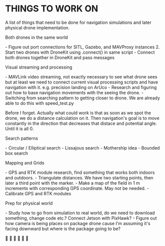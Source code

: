 # THINGS TO WORK ON

<p> A list of things that need to be done for navigation simulations and later physical drone implementation.</p>

<p> Both drones in the same world </p>
- Figure out port connections for SITL, Gazebo, and MAVProxy instances
2. Start two drones with DroneKit using .connect() in same script
- Connect both drones together in DroneKit and pass messages

<p> Visual streaming and processing </p>
- MAVLink video streaming, not exactly necessary to see what drone sees but at least we need to connect current visual processing scripts and have navigation with it. e.g. precision landing on ArUco
- Research and figuring out how to base navigation movements with the seeing the drone. 
- Switching from searching pattern to getting closer to drone. We are already able to do this with speed_test.py

<p>Before I forget. Actually what could work is that as soon as we spot the drone, we do a distance calculation on it. Then navigation's goal is to move constantly in the direction that
decreases that distace and potential angle. Until it is all 0.</p>

<p> Search patterns </p>
- Circular / Elliptical search
- Lissajous search
- Mothership idea
- Bounded box search

<p> Mapping and Grids </p>
- GPS and RTK module research, find something that works both indoors and outdoors.
- Triangulate distances. We have two starting points, then later a third point with the marker. 
- Make a map of the field in 1 m increments with corresponding GPS coordinate. May not be needed.
- Calibrate GPS and RTK modules

<p> Prep for physical world </p>
- Study how to go from simulation to real world, do we need to download something, change code etc.? Connect Jetson with PixHawk?
- Figure out how camera is being places on package drone cause I'm assuming it's facing downward but where is the package going to be?

🦋 💞 🌵 🌷 🌻 🐅
